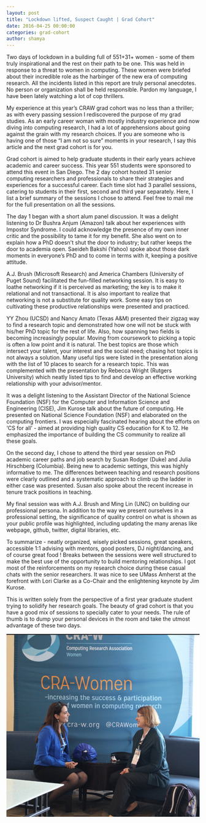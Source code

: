 ```yaml
---
layout: post
title: "Lockdown lifted, Suspect Caught | Grad Cohort"
date: 2016-04-25 00:00:00
categories: grad-cohort
author: shamya
---
```


Two days of lockdown in a building full of 551+31+ women - some of them truly inspirational and the rest on their path to be one. This was held in response to a threat to women in computing. These women were briefed about their incredible role as the harbinger of the new era of computing research. All the incidents listed in this report are truly personal anecdotes. No person or organization shall be held responsible. Pardon my language, I have been lately watching a lot of cop thrillers.
						
My experience at this year’s CRAW grad cohort was no less than a thriller; as with every passing session I rediscovered the purpose of my grad studies. As an early career woman with mostly industry experience and now diving into computing research, I had a lot of apprehensions about going against the grain with my research choices. If you are someone who is having one of those “I am not so sure” moments in your research, I say this article and the next grad cohort is for you.
						
Grad cohort is aimed to help graduate students in their early years achieve academic and career success. This year 551 students were sponsored to attend this event in San Diego. The 2 day cohort hosted 31 senior computing researchers and professionals to share their strategies and experiences for a successful career. Each time slot had 3 parallel sessions, catering to students in their first, second and third year separately. Here, I list a brief summary of the sessions I chose to attend. Feel free to mail me for the full presentation on all the sessions.
						
The day 1 began with a short alum panel discussion. It was a delight listening to Dr Bushra Anjum (Amazon) talk about her experiences with Impostor Syndrome. I could acknowledge the presence of my own inner critic and the possibility to tame it for my benefit. She also went on to explain how a PhD doesn't shut the door to industry; but rather keeps the door to academia open. Saeideh Bakshi (Yahoo) spoke about those dark moments in everyone’s PhD and to come in terms with it, keeping a positive attitude.
						
A.J. Brush (Microsoft Research) and America Chambers (University of Puget Sound) facilitated the fun-filled networking session. It is easy to loathe networking if it is perceived as marketing; the key is to make it relational and not transactional. It is also important to realize that networking is not a substitute for quality work. Some easy tips on cultivating these productive relationships were presented and practiced.
						
YY Zhou (UCSD) and Nancy Amato (Texas A&M) presented their zigzag way to find a research topic and demonstrated how one will not be stuck with his/her PhD topic for the rest of life. Also, how spanning two fields is becoming increasingly popular. Moving from coursework to picking a topic is often a low point and it is natural. The best topics are those which intersect your talent, your interest and the social need; chasing hot topics is not always a solution. Many useful tips were listed in the presentation along with the list of 10 places to search for a research topic. This was complemented with the presentation by Rebecca Wright (Rutgers University) which neatly listed tips to find and develop an effective working relationship with your advisor/mentor.
						
It was a delight listening to the Assistant Director of the National Science Foundation (NSF) for the Computer and Information Science and Engineering (CISE), Jim Kurose talk about the future of computing. He presented on National Science Foundation (NSF) and elaborated on the computing frontiers. I was especially fascinated hearing about the efforts on ‘CS for all’ - aimed at providing high quality CS education for K to 12. He emphasized the importance of building the CS community to realize all these goals.
						
On the second day, I chose to attend the third year session on PhD academic career paths and job search by Susan Rodger (Duke) and Julia Hirschberg (Columbia). Being new to academic settings, this was highly informative to me. The differences between teaching and research positions were clearly outlined and a systematic approach to climb up the ladder in either case was presented. Susan also spoke about the recent increase in tenure track positions in teaching.
						
My final session was with A.J. Brush and Ming Lin (UNC) on building our professional persona. In addition to the way we present ourselves in a professional setting, the significance of quality control on what is shown as your public profile was highlighted, including updating the many arenas like webpage, github, twitter, digital libraries, etc.
						
To summarize - neatly organized, wisely picked sessions, great speakers, accessible 1:1 advising with mentors, good posters, DJ night/dancing, and of course great food ! Breaks between the sessions were well structured to make the best use of the opportunity to build mentoring relationships. I got most of the reinforcements on my research choice during these casual chats with the senior researchers. It was nice to see UMass Amherst at the forefront with Lori Clarke as a Co-Chair and the enlightening keynote by Jim Kurose.

This is written solely from the perspective of a first year graduate student trying to solidify her research goals. The beauty of grad cohort is that you have a good mix of sessions to specially cater to your needs. The rule of thumb is to dump your personal devices in the room and take the utmost advantage of these two days. 

![Grad Cohot](/images/gradCohort.png)
